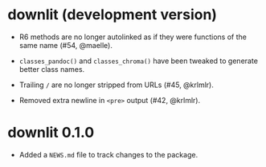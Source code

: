 # downlit (development version)

* R6 methods are no longer autolinked as if they were functions of the same name (#54, @maelle).

* `classes_pandoc()` and `classes_chroma()` have been tweaked to generate
  better class names.

* Trailing `/` are no longer stripped from URLs (#45, @krlmlr).

* Removed extra newline in `<pre>` output (#42, @krlmlr).

# downlit 0.1.0

* Added a `NEWS.md` file to track changes to the package.

